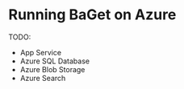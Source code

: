 # Running BaGet on Azure

TODO:

* App Service
* Azure SQL Database
* Azure Blob Storage
* Azure Search